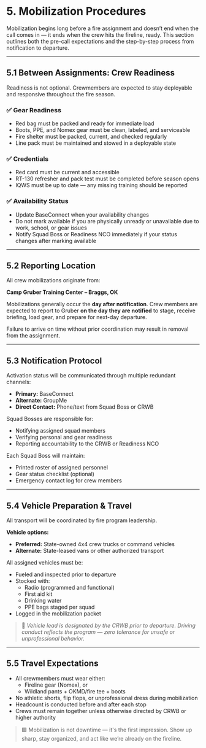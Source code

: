 # 5. Mobilization Procedures

Mobilization begins long before a fire assignment and doesn’t end when the call comes in — it ends when the crew hits the fireline, ready. This section outlines both the pre-call expectations and the step-by-step process from notification to departure.

---

## 5.1 Between Assignments: Crew Readiness

Readiness is not optional. Crewmembers are expected to stay deployable and responsive throughout the fire season.

### ✅ Gear Readiness
- Red bag must be packed and ready for immediate load
- Boots, PPE, and Nomex gear must be clean, labeled, and serviceable
- Fire shelter must be packed, current, and checked regularly
- Line pack must be maintained and stowed in a deployable state

### ✅ Credentials
- Red card must be current and accessible
- RT-130 refresher and pack test must be completed before season opens
- IQWS must be up to date — any missing training should be reported

### ✅ Availability Status
- Update BaseConnect when your availability changes
- Do not mark available if you are physically unready or unavailable due to work, school, or gear issues
- Notify Squad Boss or Readiness NCO immediately if your status changes after marking available

---

## 5.2 Reporting Location

All crew mobilizations originate from:

**Camp Gruber Training Center – Braggs, OK**

Mobilizations generally occur the **day after notification**. Crew members are expected to report to Gruber **on the day they are notified** to stage, receive briefing, load gear, and prepare for next-day departure.

Failure to arrive on time without prior coordination may result in removal from the assignment.

---

## 5.3 Notification Protocol

Activation status will be communicated through multiple redundant channels:

- **Primary:** BaseConnect  
- **Alternate:** GroupMe  
- **Direct Contact:** Phone/text from Squad Boss or CRWB

Squad Bosses are responsible for:
- Notifying assigned squad members
- Verifying personal and gear readiness
- Reporting accountability to the CRWB or Readiness NCO

Each Squad Boss will maintain:
- Printed roster of assigned personnel
- Gear status checklist (optional)
- Emergency contact log for crew members

---

## 5.4 Vehicle Preparation & Travel

All transport will be coordinated by fire program leadership.

**Vehicle options:**
- **Preferred:** State-owned 4x4 crew trucks or command vehicles
- **Alternate:** State-leased vans or other authorized transport

All assigned vehicles must be:
- Fueled and inspected prior to departure
- Stocked with:
  - Radio (programmed and functional)
  - First aid kit
  - Drinking water
  - PPE bags staged per squad
- Logged in the mobilization packet

> 🔸 *Vehicle lead is designated by the CRWB prior to departure. Driving conduct reflects the program — zero tolerance for unsafe or unprofessional behavior.*

---

## 5.5 Travel Expectations

- All crewmembers must wear either:
  - Fireline gear (Nomex), or  
  - Wildland pants + OKMD/fire tee + boots  
- No athletic shorts, flip flops, or unprofessional dress during mobilization
- Headcount is conducted before and after each stop
- Crews must remain together unless otherwise directed by CRWB or higher authority

> 🟩 Mobilization is not downtime — it's the first impression. Show up sharp, stay organized, and act like we’re already on the fireline.

